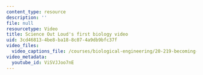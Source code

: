 ```yaml
---
content_type: resource
description: ''
file: null
resourcetype: Video
title: Science Out Loud's first biology video
uid: 3cd46813-4be8-ba18-8c07-4a9db9bfc37f
video_files:
  video_captions_file: /courses/biological-engineering/20-219-becoming-the-next-bill-nye-writing-and-hosting-the-educational-show-january-iap-2015/day-2-audience/copy2_of_day-2-part-3/ViSVJJoo7nE.vtt
video_metadata:
  youtube_id: ViSVJJoo7nE
---
```

